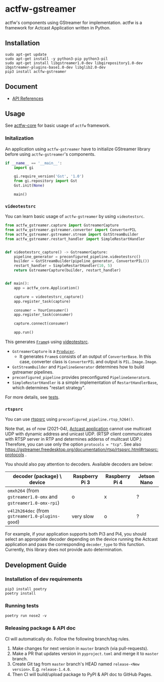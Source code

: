 # actfw-gstreamer

actfw's components using GStreamer for implementation.
actfw is a framework for Actcast Application written in Python.

## Installation

```console
sudo apt-get update
sudo apt-get install -y python3-pip python3-pil 
sudo apt-get install libgstreamer1.0-dev libgirepository1.0-dev ibgstreamer-plugins-base1.0-dev libglib2.0-dev
pip3 install actfw-gstreamer
```

## Document

- [API References](https://idein.github.io/actfw-gstreamer/latest/)

## Usage

See [actfw-core](https://github.com/Idein/actfw-core) for basic usage of `actfw` framework.

### Initalization

An application using `actfw-gstreamer` have to initialize GStreamer library before using `actfw-gstreamer`'s components.

```python
if __name__ == '__main__':
    import gi

    gi.require_version('Gst', '1.0')
    from gi.repository import Gst
    Gst.init(None)

    main()
```

### `videotestsrc`

You can learn basic usage of `actfw-gstreamer` by using `videotestsrc`.

```python
from actfw_gstreamer.capture import GstreamerCapture
from actfw_gstreamer.gstreamer.converter import ConverterPIL
from actfw_gstreamer.gstreamer.stream import GstStreamBuilder
from actfw_gstreamer.restart_handler import SimpleRestartHandler


def videotestsrc_capture() -> GstreamerCapture:
    pipeline_generator = preconfigured_pipeline.videotestsrc()
    builder = GstStreamBuilder(pipeline_generator, ConverterPIL())
    restart_handler = SimpleRestartHandler(10, 5)
    return GstreamerCapture(builder, restart_handler)


def main():
    app = actfw_core.Application()

    capture = videotestsrc_capture()
    app.register_task(capture)

    consumer = YourConsumer()
    app.register_task(consumer)

    capture.connect(consumer)

    app.run()
```

This generates [`Frame`](https://idein.github.io/actfw-core/latest/actfw_core.html#actfw_core.capture.Frame)s using [videotestsrc](https://gstreamer.freedesktop.org/documentation/videotestsrc/index.html).

- `GstreamerCapture` is a [`Producer`](https://idein.github.io/actfw-core/latest/actfw_core.task.html#actfw_core.task.producer.Producer).
  - It generates `Frame`s consists of an output of `ConverterBase`.  In this case, converter class is `ConverterPIL` and output is `PIL.Image.Image`.
- `GstStreamBuilder` and `PipelineGenerator` determines how to build gstreamer pipelines.
- `preconfigured_pipeline` provides preconfigured `PipelineGenerator`s.
- `SimpleRestartHandler` is a simple implementation of `RestartHandlerBase`, which determines "restart strategy".

For more details, see [tests](tests/intergation_test/test_gstreamer_output.py).

### `rtspsrc`

You can use [rtspsrc](https://gstreamer.freedesktop.org/documentation/rtsp/rtspsrc.html) using `preconfigured_pipeline.rtsp_h264()`.

Note that, as of now (2021-04), [Actcast application](https://actcast.io/docs/ForVendor/ApplicationDevelopment/) cannot use multicast UDP with dynamic address and unicast UDP.
(RTSP client communicates with RTSP server in RTP and determines adderss of mulitcast UDP.)
Therefore, you can use only the option `protocols = "tcp"`.
See also https://gstreamer.freedesktop.org/documentation/rtsp/rtspsrc.html#rtspsrc:protocols .

You should also pay attention to decoders. Available decoders are below:

| decoder (package) \ device                                     | Raspberry Pi 3 | Raspberry Pi 4 | Jetson Nano |
| -------------------------------------------------------------- | -------------- | -------------- | ----------- |
| `omxh264` (from `gstreamer1.0-omx` and `gstreamer1.0-omx-rpi`) | o              | x              | ?           |
| `v4l2h264dec` (from `gstreamer1.0-plugins-good`)               | very slow      | o              | ?           |

For example, if your application supports both Pi3 and Pi4, you should select an appropriate decoder depending on the device running the Actcast application and pass the corresponding `decoder_type` to this function.
Currently, this library does not provide auto determination.

## Development Guide

### Installation of dev requirements

```console
pip3 install poetry
poetry install
```

### Running tests

```console
poetry run nose2 -v
```

### Releasing package & API doc

CI will automatically do.
Follow the following branch/tag rules.

1. Make changes for next version in `master` branch (via pull-requests).
2. Make a PR that updates version in `pyproject.toml` and merge it to `master` branch.
3. Create Git tag from `master` branch's HEAD named `release-<New version>`. E.g. `release-1.4.0`.
4. Then CI will build/upload package to PyPI & API doc to GitHub Pages.
